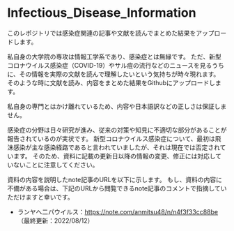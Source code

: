 # Infectious_Disease_Information
このレポジトリでは感染症関連の記事や文献を読んでまとめた結果をアップロードします。

私自身の大学院の専攻は情報工学系であり、感染症とは無縁です。
ただ、新型コロナウイルス感染症（COVID-19）やサル痘の流行などのニュースを見るうちに、その情報を実際の文献を読んで理解したいという気持ちが時々現れます。
そのような時に文献を読み、内容をまとめた結果をGithubにアップロードします。

私自身の専門とはかけ離れているため、内容や日本語訳などの正しさは保証しません。

感染症の分野は日々研究が進み、従来の対策や知見に不適切な部分があることが報告されているのが実状です。
新型コロナウイルス感染症について、最初は飛沫感染が主な感染経路であると言われていましたが、それは現在では否定されています。
そのため、資料に記載の更新日以降の情報の変更、修正には対応していないことに注意してください。

資料の内容を説明したnote記事のURLを以下に示します。
もし、資料の内容に不備がある場合は、下記のURLから閲覧できるnote記事のコメントで指摘していただけますと幸いです。
- ランヤへ二パウイルス：https://note.com/anmitsu48/n/n4f3f33cc88be （最終更新：2022/08/12）
